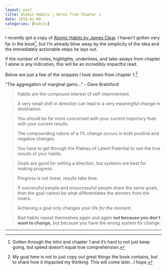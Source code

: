 ```yaml
---
layout: post
title: Atomic Habits | Notes from Chapter 1
date: 2019-01-09
categories: [habits]
---
```


I recently got a copy of [Atomic Habits by James Clear](https://atomichabits.com). I haven’t gotten very far in the book[^1], but I’m already blow away by the simplicity of the idea and the immediately actionable steps he lays out. 

If the number of notes, highlights, underlines, and take-aways from chapter 1 alone is any indication, this will be an incredibly impactful read. 

Below are just a few of the snippets I took down from chapter 1.[^2]

"The aggregation of marginal gains..." - Dave Brailsford

> Habits are the compound interest of self-improvement.

> A very small shift in direction can lead to a very meaningful change in destination.

> You should be far more concerned with your current trajectory than with your current results.

> The compounding nature of a 1% change occurs in both positive and negative changes.

> You have to get through the Plateau of Latent Potential to see the true results of your habits.

> Goals are good for setting a direction, but systems are best for making progress.

> Progress is not linear, results take time.

> If successful people and unsuccessful people share the same goals, then the goal cannot be what differentiates the winners from the losers.

> Achieving a goal only changes your life *for the moment.*

> Bad habits repeat themselves again and again **not because you don’t want to change,** but because you have the *wrong system* for change.

---

[^1]: Gotten through the intro and chapter 1 and it’s hard to not just keep going, but speed doesn’t equal true comprehension.
[^2]: My goal here is not to just copy out great things the book contains, but to share how it impacted my thinking. This will come later...I hope.